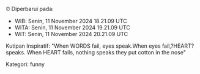 ⏰ Diperbarui pada:
- WIB: Senin, 11 November 2024 18.21.09 UTC
- WITA: Senin, 11 November 2024 19.21.09 UTC
- WIT: Senin, 11 November 2024 20.21.09 UTC

Kutipan Inspiratif:
"When WORDS fail, eyes speak.When eyes fail,?HEART? speaks. When HEART fails, nothing speaks they put cotton in the nose"


Kategori: funny

